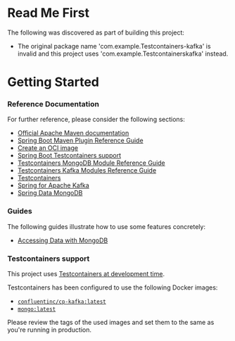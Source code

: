 # Read Me First
The following was discovered as part of building this project:

* The original package name 'com.example.Testcontainers-kafka' is invalid and this project uses 'com.example.Testcontainerskafka' instead.

# Getting Started

### Reference Documentation
For further reference, please consider the following sections:

* [Official Apache Maven documentation](https://maven.apache.org/guides/index.html)
* [Spring Boot Maven Plugin Reference Guide](https://docs.spring.io/spring-boot/docs/3.3.0-M1/maven-plugin/reference/html/)
* [Create an OCI image](https://docs.spring.io/spring-boot/docs/3.3.0-M1/maven-plugin/reference/html/#build-image)
* [Spring Boot Testcontainers support](https://docs.spring.io/spring-boot/docs/3.3.0-M1/reference/html/features.html#features.testing.testcontainers)
* [Testcontainers MongoDB Module Reference Guide](https://java.testcontainers.org/modules/databases/mongodb/)
* [Testcontainers Kafka Modules Reference Guide](https://java.testcontainers.org/modules/kafka/)
* [Testcontainers](https://java.testcontainers.org/)
* [Spring for Apache Kafka](https://docs.spring.io/spring-boot/docs/3.3.0-M1/reference/htmlsingle/index.html#messaging.kafka)
* [Spring Data MongoDB](https://docs.spring.io/spring-boot/docs/3.3.0-M1/reference/htmlsingle/index.html#data.nosql.mongodb)

### Guides
The following guides illustrate how to use some features concretely:

* [Accessing Data with MongoDB](https://spring.io/guides/gs/accessing-data-mongodb/)

### Testcontainers support

This project uses [Testcontainers at development time](https://docs.spring.io/spring-boot/docs/3.3.0-M1/reference/html/features.html#features.testing.testcontainers.at-development-time).

Testcontainers has been configured to use the following Docker images:

* [`confluentinc/cp-kafka:latest`](https://hub.docker.com/r/confluentinc/cp-kafka)
* [`mongo:latest`](https://hub.docker.com/_/mongo)

Please review the tags of the used images and set them to the same as you're running in production.

